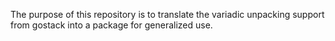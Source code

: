 The purpose of this repository is to translate the variadic unpacking support from gostack into a package for generalized use.
